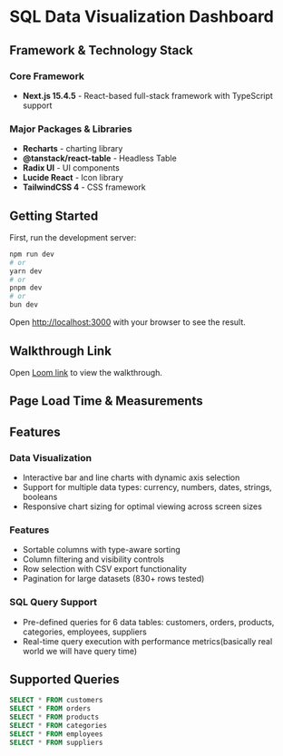 # SQL Data Visualization Dashboard

## Framework & Technology Stack

### Core Framework

- **Next.js 15.4.5** - React-based full-stack framework with TypeScript support

### Major Packages & Libraries

- **Recharts** - charting library
- **@tanstack/react-table** - Headless Table
- **Radix UI** - UI components
- **Lucide React** - Icon library
- **TailwindCSS 4** - CSS framework

## Getting Started

First, run the development server:

```bash
npm run dev
# or
yarn dev
# or
pnpm dev
# or
bun dev
```

Open [http://localhost:3000](http://localhost:3000) with your browser to see the result.

## Walkthrough Link

Open [Loom link](https://www.loom.com/share/07e281a2062b4ad39a49cee48d156fa0?sid=73eebfda-bf4c-4c0e-a53a-3a4905639ba6) to view the walkthrough.

## Page Load Time & Measurements

## Features

### Data Visualization

- Interactive bar and line charts with dynamic axis selection
- Support for multiple data types: currency, numbers, dates, strings, booleans
- Responsive chart sizing for optimal viewing across screen sizes

### Features

- Sortable columns with type-aware sorting
- Column filtering and visibility controls
- Row selection with CSV export functionality
- Pagination for large datasets (830+ rows tested)

### SQL Query Support

- Pre-defined queries for 6 data tables: customers, orders, products, categories, employees, suppliers
- Real-time query execution with performance metrics(basically real world we will have query time)

## Supported Queries

```sql
SELECT * FROM customers
SELECT * FROM orders
SELECT * FROM products
SELECT * FROM categories
SELECT * FROM employees
SELECT * FROM suppliers
```
